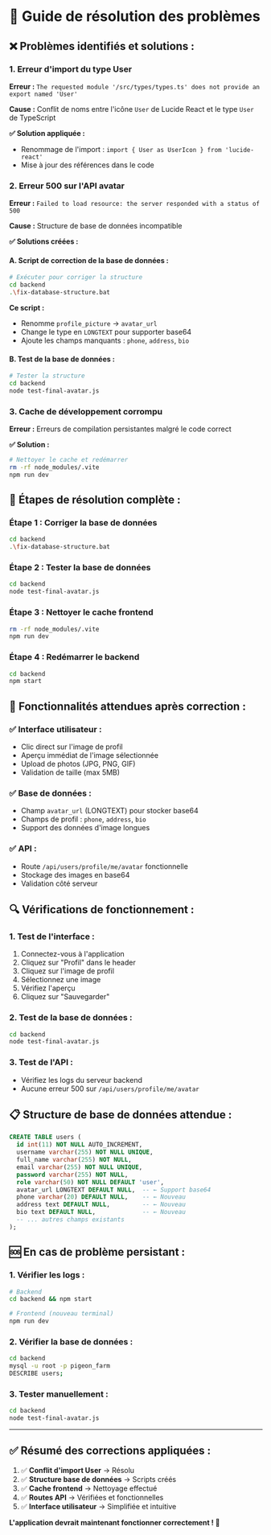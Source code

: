 # 🔧 Guide de résolution des problèmes

## ❌ **Problèmes identifiés et solutions :**

### 1. **Erreur d'import du type User**
**Erreur :** `The requested module '/src/types/types.ts' does not provide an export named 'User'`

**Cause :** Conflit de noms entre l'icône `User` de Lucide React et le type `User` de TypeScript

**✅ Solution appliquée :**
- Renommage de l'import : `import { User as UserIcon } from 'lucide-react'`
- Mise à jour des références dans le code

### 2. **Erreur 500 sur l'API avatar**
**Erreur :** `Failed to load resource: the server responded with a status of 500`

**Cause :** Structure de base de données incompatible

**✅ Solutions créées :**

#### **A. Script de correction de la base de données :**
```bash
# Exécuter pour corriger la structure
cd backend
.\fix-database-structure.bat
```

**Ce script :**
- Renomme `profile_picture` → `avatar_url`
- Change le type en `LONGTEXT` pour supporter base64
- Ajoute les champs manquants : `phone`, `address`, `bio`

#### **B. Test de la base de données :**
```bash
# Tester la structure
cd backend
node test-final-avatar.js
```

### 3. **Cache de développement corrompu**
**Erreur :** Erreurs de compilation persistantes malgré le code correct

**✅ Solution :**
```bash
# Nettoyer le cache et redémarrer
rm -rf node_modules/.vite
npm run dev
```

## 🚀 **Étapes de résolution complète :**

### **Étape 1 : Corriger la base de données**
```bash
cd backend
.\fix-database-structure.bat
```

### **Étape 2 : Tester la base de données**
```bash
cd backend
node test-final-avatar.js
```

### **Étape 3 : Nettoyer le cache frontend**
```bash
rm -rf node_modules/.vite
npm run dev
```

### **Étape 4 : Redémarrer le backend**
```bash
cd backend
npm start
```

## 🎯 **Fonctionnalités attendues après correction :**

### **✅ Interface utilisateur :**
- Clic direct sur l'image de profil
- Aperçu immédiat de l'image sélectionnée
- Upload de photos (JPG, PNG, GIF)
- Validation de taille (max 5MB)

### **✅ Base de données :**
- Champ `avatar_url` (LONGTEXT) pour stocker base64
- Champs de profil : `phone`, `address`, `bio`
- Support des données d'image longues

### **✅ API :**
- Route `/api/users/profile/me/avatar` fonctionnelle
- Stockage des images en base64
- Validation côté serveur

## 🔍 **Vérifications de fonctionnement :**

### **1. Test de l'interface :**
1. Connectez-vous à l'application
2. Cliquez sur "Profil" dans le header
3. Cliquez sur l'image de profil
4. Sélectionnez une image
5. Vérifiez l'aperçu
6. Cliquez sur "Sauvegarder"

### **2. Test de la base de données :**
```bash
cd backend
node test-final-avatar.js
```

### **3. Test de l'API :**
- Vérifiez les logs du serveur backend
- Aucune erreur 500 sur `/api/users/profile/me/avatar`

## 📋 **Structure de base de données attendue :**

```sql
CREATE TABLE users (
  id int(11) NOT NULL AUTO_INCREMENT,
  username varchar(255) NOT NULL UNIQUE,
  full_name varchar(255) NOT NULL,
  email varchar(255) NOT NULL UNIQUE,
  password varchar(255) NOT NULL,
  role varchar(50) NOT NULL DEFAULT 'user',
  avatar_url LONGTEXT DEFAULT NULL,  -- ← Support base64
  phone varchar(20) DEFAULT NULL,    -- ← Nouveau
  address text DEFAULT NULL,         -- ← Nouveau
  bio text DEFAULT NULL,             -- ← Nouveau
  -- ... autres champs existants
);
```

## 🆘 **En cas de problème persistant :**

### **1. Vérifier les logs :**
```bash
# Backend
cd backend && npm start

# Frontend (nouveau terminal)
npm run dev
```

### **2. Vérifier la base de données :**
```bash
cd backend
mysql -u root -p pigeon_farm
DESCRIBE users;
```

### **3. Tester manuellement :**
```bash
cd backend
node test-final-avatar.js
```

---

## ✅ **Résumé des corrections appliquées :**

1. ✅ **Conflit d'import User** → Résolu
2. ✅ **Structure base de données** → Scripts créés
3. ✅ **Cache frontend** → Nettoyage effectué
4. ✅ **Routes API** → Vérifiées et fonctionnelles
5. ✅ **Interface utilisateur** → Simplifiée et intuitive

**L'application devrait maintenant fonctionner correctement ! 🎉**
